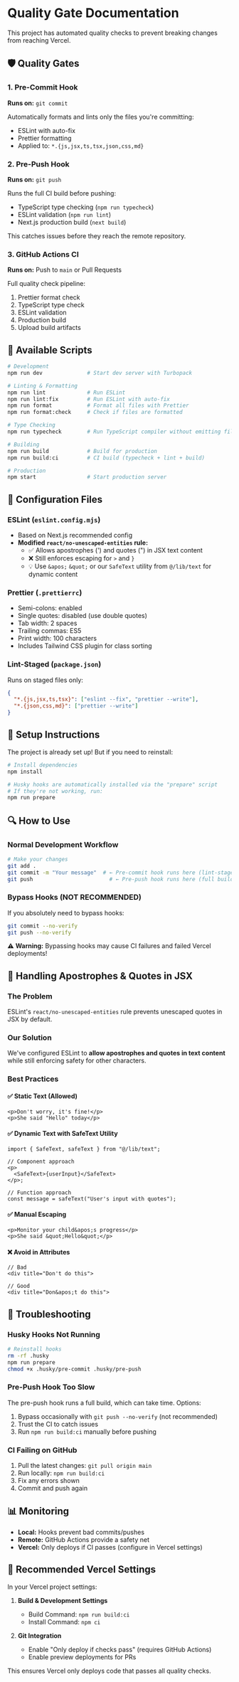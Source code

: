 # Quality Gate Documentation

This project has automated quality checks to prevent breaking changes from reaching Vercel.

## 🛡️ Quality Gates

### 1. Pre-Commit Hook

**Runs on:** `git commit`

Automatically formats and lints only the files you're committing:

- ESLint with auto-fix
- Prettier formatting
- Applied to: `*.{js,jsx,ts,tsx,json,css,md}`

### 2. Pre-Push Hook

**Runs on:** `git push`

Runs the full CI build before pushing:

- TypeScript type checking (`npm run typecheck`)
- ESLint validation (`npm run lint`)
- Next.js production build (`next build`)

This catches issues before they reach the remote repository.

### 3. GitHub Actions CI

**Runs on:** Push to `main` or Pull Requests

Full quality check pipeline:

1. Prettier format check
2. TypeScript type check
3. ESLint validation
4. Production build
5. Upload build artifacts

## 📜 Available Scripts

```bash
# Development
npm run dev              # Start dev server with Turbopack

# Linting & Formatting
npm run lint             # Run ESLint
npm run lint:fix         # Run ESLint with auto-fix
npm run format           # Format all files with Prettier
npm run format:check     # Check if files are formatted

# Type Checking
npm run typecheck        # Run TypeScript compiler without emitting files

# Building
npm run build            # Build for production
npm run build:ci         # CI build (typecheck + lint + build)

# Production
npm start                # Start production server
```

## 🔧 Configuration Files

### ESLint (`eslint.config.mjs`)

- Based on Next.js recommended config
- **Modified `react/no-unescaped-entities` rule:**
  - ✅ Allows apostrophes (') and quotes (") in JSX text content
  - ❌ Still enforces escaping for `>` and `}`
  - 💡 Use `&apos;` `&quot;` or our `SafeText` utility from `@/lib/text` for dynamic content

### Prettier (`.prettierrc`)

- Semi-colons: enabled
- Single quotes: disabled (use double quotes)
- Tab width: 2 spaces
- Trailing commas: ES5
- Print width: 100 characters
- Includes Tailwind CSS plugin for class sorting

### Lint-Staged (`package.json`)

Runs on staged files only:

```json
{
  "*.{js,jsx,ts,tsx}": ["eslint --fix", "prettier --write"],
  "*.{json,css,md}": ["prettier --write"]
}
```

## 🚀 Setup Instructions

The project is already set up! But if you need to reinstall:

```bash
# Install dependencies
npm install

# Husky hooks are automatically installed via the "prepare" script
# If they're not working, run:
npm run prepare
```

## 🔍 How to Use

### Normal Development Workflow

```bash
# Make your changes
git add .
git commit -m "Your message"  # ← Pre-commit hook runs here (lint-staged)
git push                        # ← Pre-push hook runs here (full build)
```

### Bypass Hooks (NOT RECOMMENDED)

If you absolutely need to bypass hooks:

```bash
git commit --no-verify
git push --no-verify
```

⚠️ **Warning:** Bypassing hooks may cause CI failures and failed Vercel deployments!

## 📝 Handling Apostrophes & Quotes in JSX

### The Problem

ESLint's `react/no-unescaped-entities` rule prevents unescaped quotes in JSX by default.

### Our Solution

We've configured ESLint to **allow apostrophes and quotes in text content** while still enforcing safety for other characters.

### Best Practices

#### ✅ Static Text (Allowed)

```tsx
<p>Don't worry, it's fine!</p>
<p>She said "Hello" today</p>
```

#### ✅ Dynamic Text with SafeText Utility

```tsx
import { SafeText, safeText } from "@/lib/text";

// Component approach
<p>
  <SafeText>{userInput}</SafeText>
</p>;

// Function approach
const message = safeText("User's input with quotes");
```

#### ✅ Manual Escaping

```tsx
<p>Monitor your child&apos;s progress</p>
<p>She said &quot;Hello&quot;</p>
```

#### ❌ Avoid in Attributes

```tsx
// Bad
<div title="Don't do this">

// Good
<div title="Don&apos;t do this">
```

## 🐛 Troubleshooting

### Husky Hooks Not Running

```bash
# Reinstall hooks
rm -rf .husky
npm run prepare
chmod +x .husky/pre-commit .husky/pre-push
```

### Pre-Push Hook Too Slow

The pre-push hook runs a full build, which can take time. Options:

1. Bypass occasionally with `git push --no-verify` (not recommended)
2. Trust the CI to catch issues
3. Run `npm run build:ci` manually before pushing

### CI Failing on GitHub

1. Pull the latest changes: `git pull origin main`
2. Run locally: `npm run build:ci`
3. Fix any errors shown
4. Commit and push again

## 📊 Monitoring

- **Local:** Hooks prevent bad commits/pushes
- **Remote:** GitHub Actions provide a safety net
- **Vercel:** Only deploys if CI passes (configure in Vercel settings)

## 🎯 Recommended Vercel Settings

In your Vercel project settings:

1. **Build & Development Settings**
   - Build Command: `npm run build:ci`
   - Install Command: `npm ci`

2. **Git Integration**
   - Enable "Only deploy if checks pass" (requires GitHub Actions)
   - Enable preview deployments for PRs

This ensures Vercel only deploys code that passes all quality checks.
